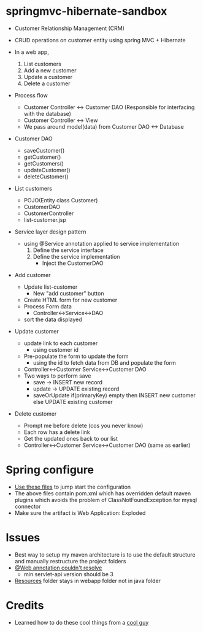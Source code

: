 # springmvc-hibernate-sandbox
* Customer Relationship Management (CRM)
* CRUD operations on customer entity using spring MVC + Hibernate

* In a web app, 
    1. List customers
    2. Add a new customer
    3. Update a customer
    4. Delete a customer
* Process flow
    * Customer Controller <-> Customer DAO (Responsible for interfacing with the database)
    * Customer Controller <-> View
    * We pass around model(data) from Customer DAO <-> Database
* Customer DAO
    * saveCustomer()
    * getCustomer()
    * getCustomers()
    * updateCustomer()
    * deleteCustomer()
* List customers
    * POJO(Entity class Customer)
    * CustomerDAO
    * CustomerController
    * list-customer.jsp
* Service layer design pattern
    * using @Service annotation applied to service implementation
        1. Define the service interface
        2. Define the service implementation
            * Inject the CustomerDAO
* Add customer
    * Update list-customer
        * New "add customer" button
    * Create HTML form for new customer
    * Process Form data
        * Controller<->Service<->DAO
    * sort the data displayed
* Update customer
    * update link to each customer
        * using customer id
    * Pre-populate the form to update the form
        * using the id to fetch data from DB and populate the form
    * Controller<->Customer Service<->Customer DAO
    * Two ways to perform save
        * save -> INSERT new record
        * update -> UPDATE existing record
        * saveOrUpdate if(primaryKey) empty then INSERT new customer else UPDATE existing customer
* Delete customer
    * Prompt me before delete (cos you never know)
    * Each row has a delete link
    * Get the updated ones back to our list
    * Controller<->Customer Service<->Customer DAO (same as earlier)
# Spring configure
* [Use these files](https://github.com/ranjithkumarravikumar52/springmvc-starter-files) to jump start the configuration
* The above files contain pom.xml which has overridden default maven plugins which avoids the problem of ClassNotFoundException for mysql connector
* Make sure the artifact is Web Application: Exploded

# Issues
* Best way to setup my maven architecture is to use the default structure and manually restructure the project folders
* [@Web annotation couldn't resolve](https://stackoverflow.com/questions/26089902/webservlet-annotation-doesnt-work-with-tomcat-8)
    * min servlet-api version should be 3
* [Resources](https://stackoverflow.com/questions/19748980/spring-mvc-css-and-javascript-is-not-working-properly) folder stays in webapp folder not in java folder

# Credits
* Learned how to do these cool things from a [cool guy](https://www.udemy.com/user/chaddarby2/)
